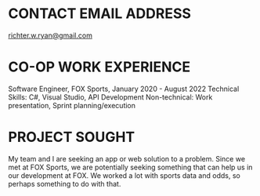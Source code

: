 # CONTACT EMAIL ADDRESS
richter.w.ryan@gmail.com

# CO-OP WORK EXPERIENCE
Software Engineer, FOX Sports, January 2020 - August 2022
Technical Skills: C#, Visual Studio, API Development
Non-technical: Work presentation, Sprint planning/execution

# PROJECT SOUGHT
My team and I are seeking an app or web solution to a problem. Since we met at FOX Sports, we are potentially seeking
something that can help us in our development at FOX. We worked a lot with sports data and odds, so perhaps something 
to do with that. 
